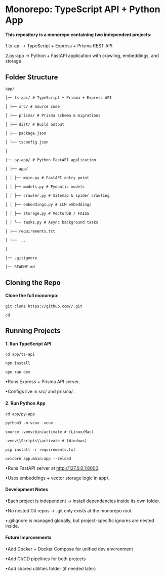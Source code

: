 # Monorepo: TypeScript API + Python App

#### This repository is a monorepo containing two independent projects:

1.ts-api → TypeScript + Express + Prisma REST API

2.py-app → Python + FastAPI application with crawling, embeddings, and storage


## Folder Structure
```
app/

│── ts-api/ # TypeScript + Prisma + Express API

│ ├── src/ # Source code

│ ├── prisma/ # Prisma schema & migrations

│ ├── dist/ # Build output

│ ├── package.json

│ └── tsconfig.json

│

│── py-app/ # Python FastAPI application

│ ├── app/

│ │ ├── main.py # FastAPI entry point

│ │ ├── models.py # Pydantic models

│ │ ├── crawler.py # Sitemap & spider crawling

│ │ ├── embeddings.py # LLM embeddings

│ │ ├── storage.py # VectorDB / FAISS

│ │ └── tasks.py # Async background tasks

│ ├── requirements.txt

│ └── ...

│

│── .gitignore

│── README.md
```


## Cloning the Repo

#### Clone the full monorepo:
```
git clone https://github.com//.git

cd
```


## Running Projects

#### 1\. Run TypeScript API
```
cd app/ts-api

npm install

npm run dev
```
•Runs Express + Prisma API server.

•Configs live in src/ and prisma/.



#### 2\. Run Python App
```
cd app/py-app

python3 -m venv .venv

source .venv/bin/activate # (Linux/Mac)

.venv\\Scripts\\activate # (Windows)

pip install -r requirements.txt

uvicorn app.main:app --reload
```

•Runs FastAPI server at http://127.0.0.1:8000.

•Uses embeddings + vector storage logic in app/.


#### Development Notes

•Each project is independent → install dependencies inside its own folder.

•No nested Git repos → .git only exists at the monorepo root.

•.gitignore is managed globally, but project-specific ignores are nested inside.


#### Future Improvements

•Add Docker + Docker Compose for unified dev environment

•Add CI/CD pipelines for both projects

•Add shared utilities folder (if needed later)

